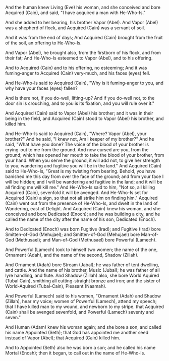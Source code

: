And the human knew Living (Eve) his woman,
and she conceived and bore Acquired (Cain),
and said, "I have acquired a man with He-Who-Is."

And she added to her bearing, his brother Vapor (Abel).
And Vapor (Abel) was a shepherd of flock,
and Acquired (Cain) was a servant of soil.

And it was from the end of days;
And Acquired (Cain) brought from the fruit of the soil,
an offering to He-Who-Is.

And Vapor (Abel), he brought also, 
from the firstborn of his flock, and from their fat;
And He-Who-Is esteemed to Vapor (Abel), and to his offering.

And to Acquired (Cain) and to his offering, no esteeming;
And it was fuming-anger to Acquired (Cain) very-much, and his faces (eyes) fell.

And He-Who-Is said to Acquired (Cain),
"Why is it fuming-anger to you, and why have your faces (eyes) fallen?

And is there not, if you do-well, lifting-up?
And if you do-well not, to the door sin is crouching,
and to you is its fixation, and you will rule over it."

And Acquired (Cain) said to Vapor (Abel) his brother;
and it was in their being in the field,
and Acquired (Cain) stood to Vapor (Abel) his brother,
and killed him.

And He-Who-Is said to Acquired (Cain),
"Where? Vapor (Abel), your brother?"
And he said, "I knew not, Am I keeper of my brother?"
And he said, "What have you done?
The voice of the blood of your brother is crying-out to me from the ground. And now cursed are you, from the ground;
which has opened her mouth to take the blood of your brother, from your hand. When you serve the ground,
it will add not, to give her strength to you;
wandering and fugitive you will be in the land." And Acquired (Cain) said to He-Who-Is,
"Great is my twisting from bearing. Behold, you have banished me this day from over the face of the ground;
and from your face I will be hidden;
and I will be wandering and fugitive in the land;
and it will be all finding me will kill me." And He-Who-Is said to him, "Not so,
all killing Acquired (Cain),
sevenfold it will be avenged.
And He-Who-Is set for Acquired (Cain) a sign,
so that not all strike him on finding him." Acquired (Cain) went out from the presence of He-Who-Is,
and dwelt in the land of Wandering,
east of Delight. 
And Acquired (Cain) knew his woman,
and she conceived and bore Dedicated (Enoch);
and he was building a city,
and he called the name of the city after the name of his son, Dedicated (Enoch).

And to Dedicated (Enoch) was born Fugitive (Irad);
and Fugitive (Irad) bore Smitten-of-God (Mehujael);
and Smitten-of-God (Mehujael) bore Man-of-God (Methusael);
and Man-of-God (Methusael) bore Powerful (Lamech).

And Powerful (Lamech) took to himself two women; 
the name of the one, Ornament (Adah), 
and the name of the second, Shadow (Zillah).

And Ornament (Adah) bore Stream (Jabal); 
he was father of tent dwelling, and cattle.
And the name of his brother, Music (Jubal); 
he was father of all lyre handling, and flute.
And Shadow (Zillah) also, she bore World Aquired (Tubal Cain),
smithing all cutting-straight bronze and iron; 
and the sister of World-Aquired (Tubal-Cain), Pleasant (Naamah).

And Powerful (Lamech) said to his women,
"Ornament (Adah) and Shadow (Zillah), hear my voice;
women of Powerful (Lamech), attend my speech;
that I have killed man to my wound,
and newborn to my stripe.
that Acquired (Cain) shall be avenged sevenfold,
and Powerful (Lamech) seventy and seven."

And Human (Adam) knew his woman again; and she bore a son, and called his name Appointed (Seth); that God has appointed me another seed instead of Vapor (Abel); that Acquired (Cain) killed him.

And to Appointed (Seth) also he was born a son; and he called his name Mortal (Enosh); then it began, to call out in the name of He-Who-Is.
